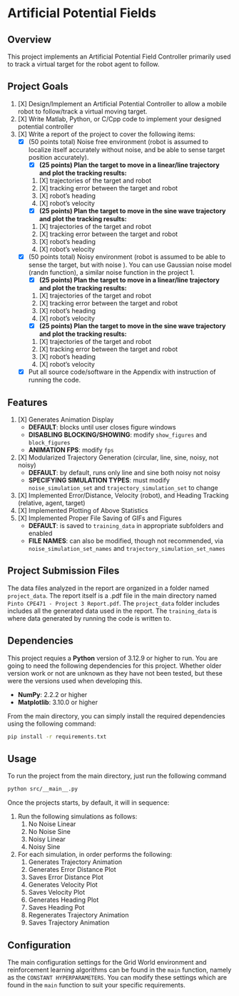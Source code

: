 # Artificial Potential Fields

## Overview

This project implements an Artificial Potential Field Controller primarily used to track a virtual target for the robot agent to follow.

## Project Goals

1) [X] Design/Implement an Artificial Potential Controller to allow a mobile robot to follow/track a virtual moving target.
2) [X] Write Matlab, Python, or C/Cpp code to implement your designed potential controller
3) [X] Write a report of the project to cover the following items:
    * [X] (50 points total) Noise free environment (robot is assumed to localize itself accurately without noise, and be able to sense target position accurately).
        * [X] **(25 points) Plan the target to move in a linear/line trajectory and plot the tracking results:**
        1. [X] trajectories of the target and robot
        2. [X] tracking error between the target and robot
        3. [X] robot’s heading
        4. [X] robot’s velocity
        * [X] **(25 points) Plan the target to move in the sine wave trajectory and plot the tracking results:**
        1. [X] trajectories of the target and robot
        2. [X] tracking error between the target and robot
        3. [X] robot’s heading
        4. [X] robot’s velocity
    * [X] (50 points total) Noisy environment (robot is assumed to be able to sense the target, but with noise ). You can use Gaussian noise model (randn function), a similar noise function in the project 1.
        * [X] **(25 points) Plan the target to move in a linear/line trajectory and plot the tracking results:**
        1. [X] trajectories of the target and robot
        2. [X] tracking error between the target and robot
        3. [X] robot’s heading
        4. [X] robot’s velocity
        * [X] **(25 points) Plan the target to move in the sine wave trajectory and plot the tracking results:**
        1. [X] trajectories of the target and robot
        2. [X] tracking error between the target and robot
        3. [X] robot’s heading
        4. [X] robot’s velocity
    * [X] Put all source code/software in the Appendix with instruction of running the code.

## Features

1) [X] Generates Animation Display
    * **DEFAULT**: blocks until user closes figure windows
    * **DISABLING BLOCKING/SHOWING**: modify `show_figures` and `block_figures`
    * **ANIMATION FPS**: modify `fps`
2) [X] Modularized Trajectory Generation (circular, line, sine, noisy, not noisy)
    * **DEFAULT**: by default, runs only line and sine both noisy not noisy
    * **SPECIFYING SIMULATION TYPES**: must modify `noise_simulation_set` and `trajectory_simulation_set` to change
3) [X] Implemented Error/Distance, Velocity (robot), and Heading Tracking (relative, agent, target)
4) [X] Implemented Plotting of Above Statistics
5) [X] Implemented Proper File Saving of GIFs and Figures
    * **DEFAULT**: is saved to `training_data` in appropriate subfolders and enabled
    * **FILE NAMES**: can also be modified, though not recommended, via `noise_simulation_set_names` and `trajectory_simulation_set_names`

## Project Submission Files

The data files analyzed in the report are organized in a folder named `project_data`. The report itself is a .pdf file in the main directory named `Pinto CPE471 - Project 3 Report.pdf`. The `project_data` folder includes includes all the generated data used in the report. The `training_data` is where data generated by running the code is written to.

## Dependencies

This project requies a **Python** version of 3.12.9 or higher to run.
You are going to need the following dependencies for this project. Whether older version work or not are unknown as they have not been tested, but these were the versions used when developing this.

* **NumPy**: 2.2.2 or higher
* **Matplotlib**: 3.10.0 or higher

From the main directory, you can simply install the required dependencies using the following command:

```bash
pip install -r requirements.txt
```

## Usage

To run the project from the main directory, just run the following command

```bash
python src/__main__.py
```

Once the projects starts, by default, it will in sequence:

1) Run the following simulations as follows:
    1. No Noise Linear
    2. No Noise Sine
    3. Noisy Linear
    4. Noisy Sine
2) For each simulation, in order performs the following:
    1. Generates Trajectory Animation
    2. Generates Error Distance Plot
    3. Saves Error Distance Plot
    4. Generates Velocity Plot
    5. Saves Velocity Plot
    6. Generates Heading Plot
    7. Saves Heading Pot
    8. Regenerates Trajectory Animation
    9. Saves Trajectory Animation

## Configuration

The main configuration settings for the Grid World environment and reinforcement learning algorithms can be found in the `main` function, namely as the `CONSTANT HYPERPARAMETERS`. You can modify these settings which are found in the `main` function to suit your specific requirements.
